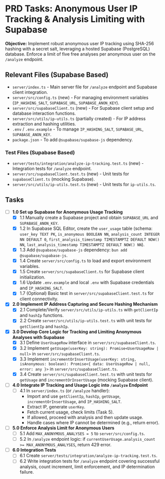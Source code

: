 # PRD Tasks: Anonymous User IP Tracking & Analysis Limiting with Supabase

**Objective:** Implement robust anonymous user IP tracking using SHA-256 hashing with a secret salt, leveraging a hosted Supabase (PostgreSQL) database. Enforce a limit of five free analyses per anonymous user on the `/analyze` endpoint.

## Relevant Files (Supabase Based)

- `server/index.ts` - Main server file for `/analyze` endpoint and Supabase client integration.
- `server/src/config.ts` (new) - For managing environment variables (`IP_HASHING_SALT`, `SUPABASE_URL`, `SUPABASE_ANON_KEY`).
- `server/src/supabaseClient.ts` (new) - For Supabase client setup and database interaction functions.
- `server/src/utils/ip-utils.ts` (partially created) - For IP address extraction and hashing utilities.
- `.env` / `.env.example` - To manage `IP_HASHING_SALT`, `SUPABASE_URL`, `SUPABASE_ANON_KEY`.
- `package.json` - To add `@supabase/supabase-js` dependency.

### Test Files (Supabase Based)
- `server/tests/integration/analyze-ip-tracking.test.ts` (new) - Integration tests for `/analyze` endpoint.
- `server/src/supabaseClient.test.ts` (new) - Unit tests for `supabaseClient.ts` (mocking Supabase).
- `server/src/utils/ip-utils.test.ts` (new) - Unit tests for `ip-utils.ts`.

## Tasks

- [ ] **1.0 Set up Supabase for Anonymous Usage Tracking**
  - [x] 1.1 Manually create a Supabase project and obtain `SUPABASE_URL` and `SUPABASE_ANON_KEY`.
  - [x] 1.2 In Supabase SQL Editor, create the `user_usage` table (schema: `user_key TEXT PK`, `is_anonymous BOOLEAN NN`, `analysis_count INTEGER NN DEFAULT 0`, `first_analysis_timestamp TIMESTAMPTZ DEFAULT NOW() NN`, `last_analysis_timestamp TIMESTAMPTZ DEFAULT NOW() NN`).
  - [x] 1.3 Add `@supabase/supabase-js` dependency: `bun add @supabase/supabase-js`.
  - [x] 1.4 Create `server/src/config.ts` to load and export environment variables.
  - [x] 1.5 Create `server/src/supabaseClient.ts` for Supabase client initialization.
  - [x] 1.6 Update `.env.example` and local `.env` with Supabase credentials and `IP_HASHING_SALT`.
  - [x] 1.7 (Optional) Basic test in `server/src/supabaseClient.test.ts` for client connectivity.

- [x] **2.0 Implement IP Address Capturing and Secure Hashing Mechanism**
  - [x] 2.1 Complete/Verify `server/src/utils/ip-utils.ts` with `getClientIp` and `hashIp` functions.
  - [x] 2.2 Create `server/src/utils/ip-utils.test.ts` with unit tests for `getClientIp` and `hashIp`.

- [x] **3.0 Develop Core Logic for Tracking and Limiting Anonymous Analyses with Supabase**
  - [x] 3.1 Define `UserUsageRow` interface in `server/src/supabaseClient.ts`.
  - [x] 3.2 Implement `getUsage(userKey: string): Promise<UserUsageRow | null>` in `server/src/supabaseClient.ts`.
  - [x] 3.3 Implement `incrementOrInsertUsage(userKey: string, isAnonymous: boolean): Promise<{ data: UserUsageRow | null, error: any }>` in `server/src/supabaseClient.ts`.
  - [x] 3.4 Create `server/src/supabaseClient.test.ts` with unit tests for `getUsage` and `incrementOrInsertUsage` (mocking Supabase client).

- [ ] **4.0 Integrate IP Tracking and Usage Logic into `/analyze` Endpoint**
  - [ ] 4.1 In `server/index.ts` (or `/analyze` handler):
    *   Import and use `getClientIp`, `hashIp`, `getUsage`, `incrementOrInsertUsage`, and `IP_HASHING_SALT`.
    *   Extract IP, generate `userKey`.
    *   Fetch current usage, check limits (Task 5).
    *   If allowed, proceed with analysis and then update usage.
    *   Handle cases where IP cannot be determined (e.g., return error).

- [ ] **5.0 Enforce Analysis Limit for Anonymous Users**
  - [ ] 5.1 Add `MAX_ANONYMOUS_ANALYSES = 5` to `server/src/config.ts`.
  - [ ] 5.2 In `/analyze` endpoint logic: if `currentUserUsage.analysis_count >= MAX_ANONYMOUS_ANALYSES`, return 429 error.

- [ ] **6.0 Integration Tests**
  - [ ] 6.1 Create `server/tests/integration/analyze-ip-tracking.test.ts`.
  - [ ] 6.2 Write integration tests for `/analyze` endpoint covering successful analysis, count increment, limit enforcement, and IP determination failure.